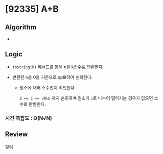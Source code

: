 # [92335] A+B

## Algorithm

-

## Logic

- `toString(k)` 메서드를 통해 n을 k진수로 변환한다.

- 변환된 n을 0을 기준으로 split하여 순회한다.

  - 원소에 대해 소수인지 확인한다.

    `2 <= i <= √원소` 까지 순회하며 원소가 `i`로 나누어 떨어지는 경우가 없으면 소수로 판별한다.

### 시간 복잡도 : O(N√N)

## Review

힐링
